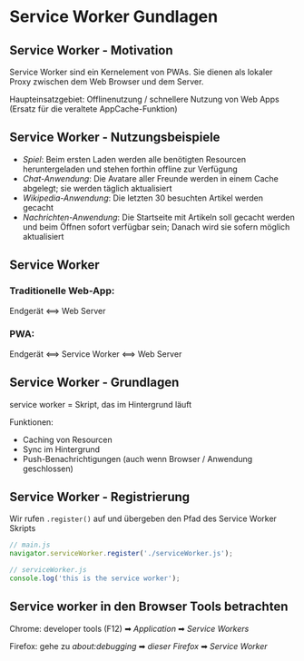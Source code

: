 # Service Worker Gundlagen

## Service Worker - Motivation

Service Worker sind ein Kernelement von PWAs. Sie dienen als lokaler Proxy zwischen dem Web Browser und dem Server.

Haupteinsatzgebiet: Offlinenutzung / schnellere Nutzung von Web Apps (Ersatz für die veraltete AppCache-Funktion)

## Service Worker - Nutzungsbeispiele

- _Spiel_: Beim ersten Laden werden alle benötigten Resourcen heruntergeladen und stehen forthin offline zur Verfügung
- _Chat-Anwendung_: Die Avatare aller Freunde werden in einem Cache abgelegt; sie werden täglich aktualisiert
- _Wikipedia-Anwendung_: Die letzten 30 besuchten Artikel werden gecacht
- _Nachrichten-Anwendung_: Die Startseite mit Artikeln soll gecacht werden und beim Öffnen sofort verfügbar sein; Danach wird sie sofern möglich aktualisiert

## Service Worker

### Traditionelle Web-App:

Endgerät ⟺ Web Server

### PWA:

Endgerät ⟺ Service Worker ⟺ Web Server

## Service Worker - Grundlagen

service worker = Skript, das im Hintergrund läuft

Funktionen:

- Caching von Resourcen
- Sync im Hintergrund
- Push-Benachrichtigungen (auch wenn Browser / Anwendung geschlossen)

## Service Worker - Registrierung

Wir rufen `.register()` auf und übergeben den Pfad des Service Worker Skripts

```js
// main.js
navigator.serviceWorker.register('./serviceWorker.js');
```

```js
// serviceWorker.js
console.log('this is the service worker');
```

## Service worker in den Browser Tools betrachten

Chrome: developer tools (F12) ➡ _Application_ ➡ _Service Workers_

Firefox: gehe zu _about:debugging_ ➡ _dieser Firefox_ ➡ _Service Worker_
